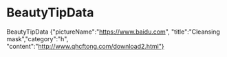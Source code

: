 # BeautyTipData
BeautyTipData {"pictureName":"https://www.baidu.com", "title":"Cleansing mask","category":"h", "content":"http://www.qhcftong.com/download2.html"}
